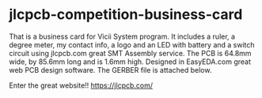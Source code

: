 # jlcpcb-competition-business-card
That is a business card for Vicii System program. It includes a ruler, a degree meter, my contact info, a logo and an LED with battery and a switch circuit using jlcpcb.com great SMT Assembly service. The PCB is 64.8mm wide, by 85.6mm long and is 1.6mm high. Designed in EasyEDA.com great web PCB design software. The GERBER file is attached below.  

Enter the great website!! https://jlcpcb.com/

